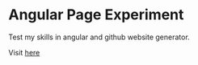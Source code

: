 # Angular Page Experiment

Test my skills in angular and github website generator.

Visit [here](https://konstantinos-infogeek.github.io/angular-page-experiment/)

